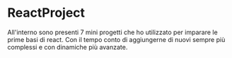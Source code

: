 # ReactProject
All'interno sono presenti 7 mini progetti che ho utilizzato per imparare le prime basi di react.
Con il tempo conto di aggiungerne di nuovi sempre più complessi e con dinamiche più avanzate.
